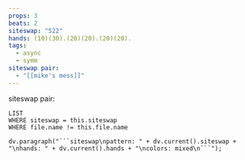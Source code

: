 ```yaml
---
props: 3
beats: 2
siteswap: "522"
hands: (10)(30).(20)(20).(20)(20).
tags:
  - async
  - symm
siteswap pair:
  - "[[mike's mess]]"
---
```


siteswap pair:
```dataview
LIST
WHERE siteswap = this.siteswap
WHERE file.name != this.file.name
```
```dataviewjs
dv.paragraph("```siteswap\npattern: " + dv.current().siteswap + "\nhands: " + dv.current().hands + "\ncolors: mixed\n```");
```

